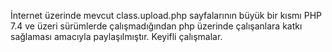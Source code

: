 İnternet üzerinde mevcut class.upload.php sayfalarının büyük bir kısmı PHP 7.4 ve üzeri sürümlerde çalışmadığından php üzerinde çalışanlara katkı sağlaması amacıyla paylaşılmıştır. Keyifli çalışmalar.
